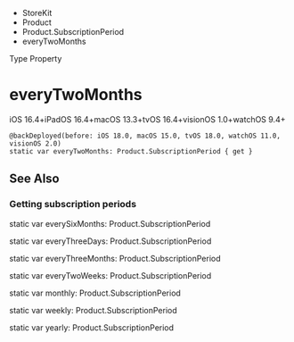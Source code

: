 

- StoreKit
- Product
- Product.SubscriptionPeriod
-  everyTwoMonths 

Type Property

# everyTwoMonths

iOS 16.4+iPadOS 16.4+macOS 13.3+tvOS 16.4+visionOS 1.0+watchOS 9.4+

``` source
@backDeployed(before: iOS 18.0, macOS 15.0, tvOS 18.0, watchOS 11.0, visionOS 2.0)
static var everyTwoMonths: Product.SubscriptionPeriod { get }
```

## See Also

### Getting subscription periods

static var everySixMonths: Product.SubscriptionPeriod

static var everyThreeDays: Product.SubscriptionPeriod

static var everyThreeMonths: Product.SubscriptionPeriod

static var everyTwoWeeks: Product.SubscriptionPeriod

static var monthly: Product.SubscriptionPeriod

static var weekly: Product.SubscriptionPeriod

static var yearly: Product.SubscriptionPeriod

